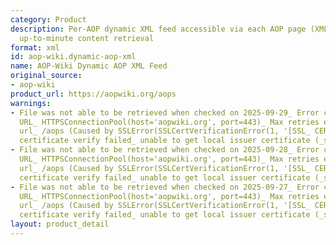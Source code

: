 ```yaml
---
category: Product
description: Per-AOP dynamic XML feed accessible via each AOP page (XML button) for
  up-to-minute content retrieval
format: xml
id: aop-wiki.dynamic-aop-xml
name: AOP-Wiki Dynamic AOP XML Feed
original_source:
- aop-wiki
product_url: https://aopwiki.org/aops
warnings:
- File was not able to be retrieved when checked on 2025-09-29_ Error connecting to
  URL_ HTTPSConnectionPool(host='aopwiki.org', port=443)_ Max retries exceeded with
  url_ /aops (Caused by SSLError(SSLCertVerificationError(1, '[SSL_ CERTIFICATE_VERIFY_FAILED]
  certificate verify failed_ unable to get local issuer certificate (_ssl.c_1000)')))
- File was not able to be retrieved when checked on 2025-09-28_ Error connecting to
  URL_ HTTPSConnectionPool(host='aopwiki.org', port=443)_ Max retries exceeded with
  url_ /aops (Caused by SSLError(SSLCertVerificationError(1, '[SSL_ CERTIFICATE_VERIFY_FAILED]
  certificate verify failed_ unable to get local issuer certificate (_ssl.c_1000)')))
- File was not able to be retrieved when checked on 2025-09-27_ Error connecting to
  URL_ HTTPSConnectionPool(host='aopwiki.org', port=443)_ Max retries exceeded with
  url_ /aops (Caused by SSLError(SSLCertVerificationError(1, '[SSL_ CERTIFICATE_VERIFY_FAILED]
  certificate verify failed_ unable to get local issuer certificate (_ssl.c_1017)')))
layout: product_detail
---
```

